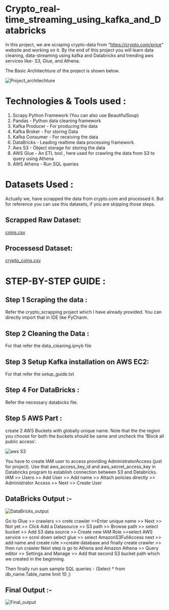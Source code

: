 # Crypto_real-time_streaming_using_kafka_and_Databricks
In this project, we are scraping crypto-data from "https://crypto.com/price" website and working on it. By the end of this project you will learn data cleaning, data-streaming using kafka and Databricks and trending aws services like- S3, Glue, and Athena.

The Basic Architechture of the project is shown below.


![Project_architechture](https://github.com/Sarang823/Crypto_real-time_streaming_using_kafka_and_Databricks/assets/133379507/de64544d-686b-4a1a-90c9-6adbcb3124fa)



# Technologies & Tools used :
1. Scrapy Python Framework (You can also use BeautifulSoup)
2. Pandas - Python data cleaning framework
3. Kafka Producer - For producing the data
4. Kafka Broker - For storing Data
5. Kafka Consumer - For receiving the data
6. DataBricks - Leading realtime data processing framework.
7. Aws S3 - Object storage for storing the data
8. AWS Glue - An ETL tool , here used for crawling the data from S3 to query using Athena
9. AWS Athena - Run SQL queries


# Datasets Used :
Actually we, have scrapped the data from crypto.com and processed it. But for reference you can use this datasets, if you are skipping those steps.
## Scrapped Raw Dataset:


[coins.csv](https://github.com/Sarang823/Crypto_real-time_streaming_using_kafka_and_Databricks/files/11527386/coins.csv)

## Processesd Dataset:

[crypto_coins.csv](https://github.com/Sarang823/Crypto_real-time_streaming_using_kafka_and_Databricks/files/11527390/crypto_coins.csv)
 
 # STEP-BY-STEP GUIDE :
 ## Step 1  Scraping the data :
 Refer the crypto_scrapping project which I have already provided. You can directly import that in IDE like PyCharm.
 ## Step 2 Cleaning the Data :
 For that refer the data_cleaning.ipnyb file
 ## Step 3 Setup Kafka installation on AWS EC2:
 For that refer the setup_guide.txt
 ## Step 4 For DataBricks :
 Refer the necessary databicks file.
 ## Step 5 AWS Part : 
 create 2 AWS Buckets with globally unique name. Note that the the region you choose for both the buckets should be same and uncheck the 'Block all public access'.
 
 ![aws S3](https://github.com/Sarang823/Crypto_real-time_streaming_using_kafka_and_Databricks/assets/133379507/f07c2fcc-c388-4007-b974-fe476e48141b)

 
 You have to create IAM user to access providing AdministratorAccess (just for project). Use that aws_access_key_id and aws_secret_access_key in Databricks program to establish connection between S3 and Databricks.
 IAM >> Users >> Add User >> Add name >> Attach policies directly >> Administrator Access >> Next >> Create User
  ## DataBricks Output :-
 
 
 ![DataBricks_output](https://github.com/Sarang823/Crypto_real-time_streaming_using_kafka_and_Databricks/assets/133379507/8a995240-d9e2-4f2f-8b15-99d06a6ee62e)

  
  Go to Glue >> crawlers >> crete crawler >>Enter unique name >> Next >> Not yet >> Click Add a Datasource >> S3 path >> Browse path >> select bucket >>
  Add S3 data source >> Create new IAM Role >>select AWS service >> scrol down select glue >> select AmazonS3FullAccess next >> add name and create role >>create database and finally create crawler >> then run crawler
  Next step is go to Athena and Amazon Athena >> Query editor >> Settings and Manage >> Add that second S3 bucket path which we created in the beginning.
  
  
  Then finally run sum sample SQL queries - (Select * from db_name.Table_name limit 10 ;)
  ## Final Output :-
  
  ![Final_output](https://github.com/Sarang823/Crypto_real-time_streaming_using_kafka_and_Databricks/assets/133379507/00a42b1c-9371-4963-862e-dfd2681f481f)

 
 
 
 
 
 
